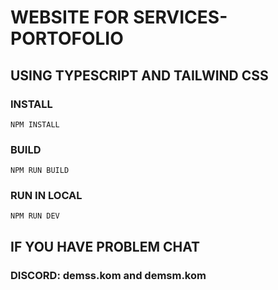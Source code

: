 # WEBSITE FOR SERVICES-PORTOFOLIO
## USING TYPESCRIPT AND TAILWIND CSS

### INSTALL
```
NPM INSTALL
```

### BUILD
```
NPM RUN BUILD
```

### RUN IN LOCAL
```
NPM RUN DEV
```

## IF YOU HAVE PROBLEM CHAT
### DISCORD: demss.kom and demsm.kom
